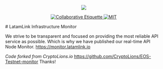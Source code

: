 <p align="center">
	<a href="https://latamlink.io">
		<img src="https://raw.githubusercontent.com/LatamLink/latamlink.io/master/logo.png" >
	</a>
</p>

<p align="center">
	<a href="https://git.io/col">
		<img src="https://img.shields.io/badge/%E2%9C%93-collaborative_etiquette-brightgreen.svg" alt="Collaborative Etiquette">
	</a>
	<a href="#">
		<img src="https://img.shields.io/dub/l/vibe-d.svg" alt="MIT">
	</a>
</p>
# LatamLink Infrastructure Monitor

We strive to be transparent and focused on providing the most reliable API service as possible. Which is why we have published our real-time API Node Monitor. https://monitor.latamlink.io

*Code forked from CryptoLions.io*
 https://github.com/CryptoLions/EOS-Testnet-monitor
Thanks!
